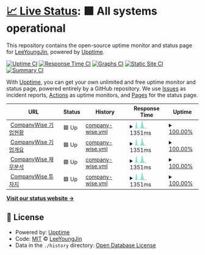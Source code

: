 # [📈 Live Status](https://LeeYoungJin.github.io/fg_upptime): <!--live status--> **🟩 All systems operational**

This repository contains the open-source uptime monitor and status page for [LeeYoungJin](https://LeeYoungJin.github.io/fg_upptime), powered by [Upptime](https://github.com/upptime/upptime).

[![Uptime CI](https://github.com/LeeYoungJin/fg_upptime/workflows/Uptime%20CI/badge.svg)](https://github.com/LeeYoungJin/fg_upptime/actions?query=workflow%3A%22Uptime+CI%22)
[![Response Time CI](https://github.com/LeeYoungJin/fg_upptime/workflows/Response%20Time%20CI/badge.svg)](https://github.com/LeeYoungJin/fg_upptime/actions?query=workflow%3A%22Response+Time+CI%22)
[![Graphs CI](https://github.com/LeeYoungJin/fg_upptime/workflows/Graphs%20CI/badge.svg)](https://github.com/LeeYoungJin/fg_upptime/actions?query=workflow%3A%22Graphs+CI%22)
[![Static Site CI](https://github.com/LeeYoungJin/fg_upptime/workflows/Static%20Site%20CI/badge.svg)](https://github.com/LeeYoungJin/fg_upptime/actions?query=workflow%3A%22Static+Site+CI%22)
[![Summary CI](https://github.com/LeeYoungJin/fg_upptime/workflows/Summary%20CI/badge.svg)](https://github.com/LeeYoungJin/fg_upptime/actions?query=workflow%3A%22Summary+CI%22)

With [Upptime](https://upptime.js.org), you can get your own unlimited and free uptime monitor and status page, powered entirely by a GitHub repository. We use [Issues](https://github.com/LeeYoungJin/fg_upptime/issues) as incident reports, [Actions](https://github.com/LeeYoungJin/fg_upptime/actions) as uptime monitors, and [Pages](https://LeeYoungJin.github.io/fg_upptime) for the status page.

<!--start: status pages-->
<!-- This summary is generated by Upptime (https://github.com/upptime/upptime) -->
<!-- Do not edit this manually, your changes will be overwritten -->
<!-- prettier-ignore -->
| URL | Status | History | Response Time | Uptime |
| --- | ------ | ------- | ------------- | ------ |
| <img alt="" src="https://icons.duckduckgo.com/ip3/comp.wisereport.co.kr.ico" height="13"> [CompanyWise 기업현황](https://comp.wisereport.co.kr/company/c1010001.aspx?cmp_cd=005930&cn=) | 🟩 Up | [company-wise.yml](https://github.com/LeeYoungJin/fg_upptime/commits/HEAD/history/company-wise.yml) | <details><summary><img alt="Response time graph" src="./graphs/company-wise/response-time-week.png" height="20"> 1351ms</summary><br><a href="https://LeeYoungJin.github.io/fg_upptime/history/company-wise"><img alt="Response time 1351" src="https://img.shields.io/endpoint?url=https%3A%2F%2Fraw.githubusercontent.com%2FLeeYoungJin%2Ffg_upptime%2FHEAD%2Fapi%2Fcompany-wise%2Fresponse-time.json"></a><br><a href="https://LeeYoungJin.github.io/fg_upptime/history/company-wise"><img alt="24-hour response time 1351" src="https://img.shields.io/endpoint?url=https%3A%2F%2Fraw.githubusercontent.com%2FLeeYoungJin%2Ffg_upptime%2FHEAD%2Fapi%2Fcompany-wise%2Fresponse-time-day.json"></a><br><a href="https://LeeYoungJin.github.io/fg_upptime/history/company-wise"><img alt="7-day response time 1351" src="https://img.shields.io/endpoint?url=https%3A%2F%2Fraw.githubusercontent.com%2FLeeYoungJin%2Ffg_upptime%2FHEAD%2Fapi%2Fcompany-wise%2Fresponse-time-week.json"></a><br><a href="https://LeeYoungJin.github.io/fg_upptime/history/company-wise"><img alt="30-day response time 1351" src="https://img.shields.io/endpoint?url=https%3A%2F%2Fraw.githubusercontent.com%2FLeeYoungJin%2Ffg_upptime%2FHEAD%2Fapi%2Fcompany-wise%2Fresponse-time-month.json"></a><br><a href="https://LeeYoungJin.github.io/fg_upptime/history/company-wise"><img alt="1-year response time 1351" src="https://img.shields.io/endpoint?url=https%3A%2F%2Fraw.githubusercontent.com%2FLeeYoungJin%2Ffg_upptime%2FHEAD%2Fapi%2Fcompany-wise%2Fresponse-time-year.json"></a></details> | <details><summary><a href="https://LeeYoungJin.github.io/fg_upptime/history/company-wise">100.00%</a></summary><a href="https://LeeYoungJin.github.io/fg_upptime/history/company-wise"><img alt="All-time uptime 100.00%" src="https://img.shields.io/endpoint?url=https%3A%2F%2Fraw.githubusercontent.com%2FLeeYoungJin%2Ffg_upptime%2FHEAD%2Fapi%2Fcompany-wise%2Fuptime.json"></a><br><a href="https://LeeYoungJin.github.io/fg_upptime/history/company-wise"><img alt="24-hour uptime 100.00%" src="https://img.shields.io/endpoint?url=https%3A%2F%2Fraw.githubusercontent.com%2FLeeYoungJin%2Ffg_upptime%2FHEAD%2Fapi%2Fcompany-wise%2Fuptime-day.json"></a><br><a href="https://LeeYoungJin.github.io/fg_upptime/history/company-wise"><img alt="7-day uptime 100.00%" src="https://img.shields.io/endpoint?url=https%3A%2F%2Fraw.githubusercontent.com%2FLeeYoungJin%2Ffg_upptime%2FHEAD%2Fapi%2Fcompany-wise%2Fuptime-week.json"></a><br><a href="https://LeeYoungJin.github.io/fg_upptime/history/company-wise"><img alt="30-day uptime 100.00%" src="https://img.shields.io/endpoint?url=https%3A%2F%2Fraw.githubusercontent.com%2FLeeYoungJin%2Ffg_upptime%2FHEAD%2Fapi%2Fcompany-wise%2Fuptime-month.json"></a><br><a href="https://LeeYoungJin.github.io/fg_upptime/history/company-wise"><img alt="1-year uptime 100.00%" src="https://img.shields.io/endpoint?url=https%3A%2F%2Fraw.githubusercontent.com%2FLeeYoungJin%2Ffg_upptime%2FHEAD%2Fapi%2Fcompany-wise%2Fuptime-year.json"></a></details>
| <img alt="" src="https://icons.duckduckgo.com/ip3/comp.wisereport.co.kr.ico" height="13"> [CompanyWise 기업개요](https://comp.wisereport.co.kr/company/c1020001.aspx?cmp_cd=005930&cn=) | 🟩 Up | [company-wise.yml](https://github.com/LeeYoungJin/fg_upptime/commits/HEAD/history/company-wise.yml) | <details><summary><img alt="Response time graph" src="./graphs/company-wise/response-time-week.png" height="20"> 1351ms</summary><br><a href="https://LeeYoungJin.github.io/fg_upptime/history/company-wise"><img alt="Response time 1351" src="https://img.shields.io/endpoint?url=https%3A%2F%2Fraw.githubusercontent.com%2FLeeYoungJin%2Ffg_upptime%2FHEAD%2Fapi%2Fcompany-wise%2Fresponse-time.json"></a><br><a href="https://LeeYoungJin.github.io/fg_upptime/history/company-wise"><img alt="24-hour response time 1351" src="https://img.shields.io/endpoint?url=https%3A%2F%2Fraw.githubusercontent.com%2FLeeYoungJin%2Ffg_upptime%2FHEAD%2Fapi%2Fcompany-wise%2Fresponse-time-day.json"></a><br><a href="https://LeeYoungJin.github.io/fg_upptime/history/company-wise"><img alt="7-day response time 1351" src="https://img.shields.io/endpoint?url=https%3A%2F%2Fraw.githubusercontent.com%2FLeeYoungJin%2Ffg_upptime%2FHEAD%2Fapi%2Fcompany-wise%2Fresponse-time-week.json"></a><br><a href="https://LeeYoungJin.github.io/fg_upptime/history/company-wise"><img alt="30-day response time 1351" src="https://img.shields.io/endpoint?url=https%3A%2F%2Fraw.githubusercontent.com%2FLeeYoungJin%2Ffg_upptime%2FHEAD%2Fapi%2Fcompany-wise%2Fresponse-time-month.json"></a><br><a href="https://LeeYoungJin.github.io/fg_upptime/history/company-wise"><img alt="1-year response time 1351" src="https://img.shields.io/endpoint?url=https%3A%2F%2Fraw.githubusercontent.com%2FLeeYoungJin%2Ffg_upptime%2FHEAD%2Fapi%2Fcompany-wise%2Fresponse-time-year.json"></a></details> | <details><summary><a href="https://LeeYoungJin.github.io/fg_upptime/history/company-wise">100.00%</a></summary><a href="https://LeeYoungJin.github.io/fg_upptime/history/company-wise"><img alt="All-time uptime 100.00%" src="https://img.shields.io/endpoint?url=https%3A%2F%2Fraw.githubusercontent.com%2FLeeYoungJin%2Ffg_upptime%2FHEAD%2Fapi%2Fcompany-wise%2Fuptime.json"></a><br><a href="https://LeeYoungJin.github.io/fg_upptime/history/company-wise"><img alt="24-hour uptime 100.00%" src="https://img.shields.io/endpoint?url=https%3A%2F%2Fraw.githubusercontent.com%2FLeeYoungJin%2Ffg_upptime%2FHEAD%2Fapi%2Fcompany-wise%2Fuptime-day.json"></a><br><a href="https://LeeYoungJin.github.io/fg_upptime/history/company-wise"><img alt="7-day uptime 100.00%" src="https://img.shields.io/endpoint?url=https%3A%2F%2Fraw.githubusercontent.com%2FLeeYoungJin%2Ffg_upptime%2FHEAD%2Fapi%2Fcompany-wise%2Fuptime-week.json"></a><br><a href="https://LeeYoungJin.github.io/fg_upptime/history/company-wise"><img alt="30-day uptime 100.00%" src="https://img.shields.io/endpoint?url=https%3A%2F%2Fraw.githubusercontent.com%2FLeeYoungJin%2Ffg_upptime%2FHEAD%2Fapi%2Fcompany-wise%2Fuptime-month.json"></a><br><a href="https://LeeYoungJin.github.io/fg_upptime/history/company-wise"><img alt="1-year uptime 100.00%" src="https://img.shields.io/endpoint?url=https%3A%2F%2Fraw.githubusercontent.com%2FLeeYoungJin%2Ffg_upptime%2FHEAD%2Fapi%2Fcompany-wise%2Fuptime-year.json"></a></details>
| <img alt="" src="https://icons.duckduckgo.com/ip3/comp.wisereport.co.kr.ico" height="13"> [CompanyWise 재무분석](https://comp.wisereport.co.kr/company/c1030001.aspx?cmp_cd=005930&cn=) | 🟩 Up | [company-wise.yml](https://github.com/LeeYoungJin/fg_upptime/commits/HEAD/history/company-wise.yml) | <details><summary><img alt="Response time graph" src="./graphs/company-wise/response-time-week.png" height="20"> 1351ms</summary><br><a href="https://LeeYoungJin.github.io/fg_upptime/history/company-wise"><img alt="Response time 1351" src="https://img.shields.io/endpoint?url=https%3A%2F%2Fraw.githubusercontent.com%2FLeeYoungJin%2Ffg_upptime%2FHEAD%2Fapi%2Fcompany-wise%2Fresponse-time.json"></a><br><a href="https://LeeYoungJin.github.io/fg_upptime/history/company-wise"><img alt="24-hour response time 1351" src="https://img.shields.io/endpoint?url=https%3A%2F%2Fraw.githubusercontent.com%2FLeeYoungJin%2Ffg_upptime%2FHEAD%2Fapi%2Fcompany-wise%2Fresponse-time-day.json"></a><br><a href="https://LeeYoungJin.github.io/fg_upptime/history/company-wise"><img alt="7-day response time 1351" src="https://img.shields.io/endpoint?url=https%3A%2F%2Fraw.githubusercontent.com%2FLeeYoungJin%2Ffg_upptime%2FHEAD%2Fapi%2Fcompany-wise%2Fresponse-time-week.json"></a><br><a href="https://LeeYoungJin.github.io/fg_upptime/history/company-wise"><img alt="30-day response time 1351" src="https://img.shields.io/endpoint?url=https%3A%2F%2Fraw.githubusercontent.com%2FLeeYoungJin%2Ffg_upptime%2FHEAD%2Fapi%2Fcompany-wise%2Fresponse-time-month.json"></a><br><a href="https://LeeYoungJin.github.io/fg_upptime/history/company-wise"><img alt="1-year response time 1351" src="https://img.shields.io/endpoint?url=https%3A%2F%2Fraw.githubusercontent.com%2FLeeYoungJin%2Ffg_upptime%2FHEAD%2Fapi%2Fcompany-wise%2Fresponse-time-year.json"></a></details> | <details><summary><a href="https://LeeYoungJin.github.io/fg_upptime/history/company-wise">100.00%</a></summary><a href="https://LeeYoungJin.github.io/fg_upptime/history/company-wise"><img alt="All-time uptime 100.00%" src="https://img.shields.io/endpoint?url=https%3A%2F%2Fraw.githubusercontent.com%2FLeeYoungJin%2Ffg_upptime%2FHEAD%2Fapi%2Fcompany-wise%2Fuptime.json"></a><br><a href="https://LeeYoungJin.github.io/fg_upptime/history/company-wise"><img alt="24-hour uptime 100.00%" src="https://img.shields.io/endpoint?url=https%3A%2F%2Fraw.githubusercontent.com%2FLeeYoungJin%2Ffg_upptime%2FHEAD%2Fapi%2Fcompany-wise%2Fuptime-day.json"></a><br><a href="https://LeeYoungJin.github.io/fg_upptime/history/company-wise"><img alt="7-day uptime 100.00%" src="https://img.shields.io/endpoint?url=https%3A%2F%2Fraw.githubusercontent.com%2FLeeYoungJin%2Ffg_upptime%2FHEAD%2Fapi%2Fcompany-wise%2Fuptime-week.json"></a><br><a href="https://LeeYoungJin.github.io/fg_upptime/history/company-wise"><img alt="30-day uptime 100.00%" src="https://img.shields.io/endpoint?url=https%3A%2F%2Fraw.githubusercontent.com%2FLeeYoungJin%2Ffg_upptime%2FHEAD%2Fapi%2Fcompany-wise%2Fuptime-month.json"></a><br><a href="https://LeeYoungJin.github.io/fg_upptime/history/company-wise"><img alt="1-year uptime 100.00%" src="https://img.shields.io/endpoint?url=https%3A%2F%2Fraw.githubusercontent.com%2FLeeYoungJin%2Ffg_upptime%2FHEAD%2Fapi%2Fcompany-wise%2Fuptime-year.json"></a></details>
| <img alt="" src="https://icons.duckduckgo.com/ip3/comp.wisereport.co.kr.ico" height="13"> [CompanyWise 투자지](https://comp.wisereport.co.kr/company/c1040001.aspx?cmp_cd=005930&cn=) | 🟩 Up | [company-wise.yml](https://github.com/LeeYoungJin/fg_upptime/commits/HEAD/history/company-wise.yml) | <details><summary><img alt="Response time graph" src="./graphs/company-wise/response-time-week.png" height="20"> 1351ms</summary><br><a href="https://LeeYoungJin.github.io/fg_upptime/history/company-wise"><img alt="Response time 1351" src="https://img.shields.io/endpoint?url=https%3A%2F%2Fraw.githubusercontent.com%2FLeeYoungJin%2Ffg_upptime%2FHEAD%2Fapi%2Fcompany-wise%2Fresponse-time.json"></a><br><a href="https://LeeYoungJin.github.io/fg_upptime/history/company-wise"><img alt="24-hour response time 1351" src="https://img.shields.io/endpoint?url=https%3A%2F%2Fraw.githubusercontent.com%2FLeeYoungJin%2Ffg_upptime%2FHEAD%2Fapi%2Fcompany-wise%2Fresponse-time-day.json"></a><br><a href="https://LeeYoungJin.github.io/fg_upptime/history/company-wise"><img alt="7-day response time 1351" src="https://img.shields.io/endpoint?url=https%3A%2F%2Fraw.githubusercontent.com%2FLeeYoungJin%2Ffg_upptime%2FHEAD%2Fapi%2Fcompany-wise%2Fresponse-time-week.json"></a><br><a href="https://LeeYoungJin.github.io/fg_upptime/history/company-wise"><img alt="30-day response time 1351" src="https://img.shields.io/endpoint?url=https%3A%2F%2Fraw.githubusercontent.com%2FLeeYoungJin%2Ffg_upptime%2FHEAD%2Fapi%2Fcompany-wise%2Fresponse-time-month.json"></a><br><a href="https://LeeYoungJin.github.io/fg_upptime/history/company-wise"><img alt="1-year response time 1351" src="https://img.shields.io/endpoint?url=https%3A%2F%2Fraw.githubusercontent.com%2FLeeYoungJin%2Ffg_upptime%2FHEAD%2Fapi%2Fcompany-wise%2Fresponse-time-year.json"></a></details> | <details><summary><a href="https://LeeYoungJin.github.io/fg_upptime/history/company-wise">100.00%</a></summary><a href="https://LeeYoungJin.github.io/fg_upptime/history/company-wise"><img alt="All-time uptime 100.00%" src="https://img.shields.io/endpoint?url=https%3A%2F%2Fraw.githubusercontent.com%2FLeeYoungJin%2Ffg_upptime%2FHEAD%2Fapi%2Fcompany-wise%2Fuptime.json"></a><br><a href="https://LeeYoungJin.github.io/fg_upptime/history/company-wise"><img alt="24-hour uptime 100.00%" src="https://img.shields.io/endpoint?url=https%3A%2F%2Fraw.githubusercontent.com%2FLeeYoungJin%2Ffg_upptime%2FHEAD%2Fapi%2Fcompany-wise%2Fuptime-day.json"></a><br><a href="https://LeeYoungJin.github.io/fg_upptime/history/company-wise"><img alt="7-day uptime 100.00%" src="https://img.shields.io/endpoint?url=https%3A%2F%2Fraw.githubusercontent.com%2FLeeYoungJin%2Ffg_upptime%2FHEAD%2Fapi%2Fcompany-wise%2Fuptime-week.json"></a><br><a href="https://LeeYoungJin.github.io/fg_upptime/history/company-wise"><img alt="30-day uptime 100.00%" src="https://img.shields.io/endpoint?url=https%3A%2F%2Fraw.githubusercontent.com%2FLeeYoungJin%2Ffg_upptime%2FHEAD%2Fapi%2Fcompany-wise%2Fuptime-month.json"></a><br><a href="https://LeeYoungJin.github.io/fg_upptime/history/company-wise"><img alt="1-year uptime 100.00%" src="https://img.shields.io/endpoint?url=https%3A%2F%2Fraw.githubusercontent.com%2FLeeYoungJin%2Ffg_upptime%2FHEAD%2Fapi%2Fcompany-wise%2Fuptime-year.json"></a></details>

<!--end: status pages-->

[**Visit our status website →**](https://LeeYoungJin.github.io/fg_upptime)

## 📄 License

- Powered by: [Upptime](https://github.com/upptime/upptime)
- Code: [MIT](./LICENSE) © [LeeYoungJin](https://LeeYoungJin.github.io/fg_upptime)
- Data in the `./history` directory: [Open Database License](https://opendatacommons.org/licenses/odbl/1-0/)
